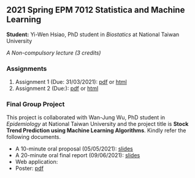 ## 2021 Spring EPM 7012 Statistica and Machine Learning

**Student:** Yi-Wen Hsiao, PhD student in *Biostatics* at National Taiwan University

*A Non-compulsory lecture (3 credits)*

### Assignments

  1. Assignment 1 (Due: 31/03/2021): [pdf](http://www.ywhsiao.com/2021-Spring-EPM-7012-Statistical-and-Machine-Learning/Assignment1.pdf) or [html](http://www.ywhsiao.com/2021-Spring-EPM-7012-Statistical-and-Machine-Learning/Assignment1.html)
  2. Assignment 2 (Due:): [pdf](http://www.ywhsiao.com/2021-Spring-EPM-7012-Statistical-and-Machine-Learning/Assignment2.pdf) or [html](http://www.ywhsiao.com/2021-Spring-EPM-7012-Statistical-and-Machine-Learning/Assignment2.html)

### Final Group Project 

This project is collaborated with Wan-Jung Wu, PhD student in *Epidemiology* at National Taiwan University and the project title is **Stock Trend Prediction using Machine Learning Algorithms**. Kindly refer the following documents.

  - A 10-minute oral proposal (05/05/2021): [slides](https://docs.google.com/presentation/d/e/2PACX-1vRzCLltggyf-pWbobL2xwdjdbHNHbnC_2KlrDsNT5TRd09qABCO1-L6LO2_pWBoJsCjQ7tFjvJZfi8L/pub?start=false&loop=false&delayms=3000)
  - A 20-minute oral final report (09/06/2021): [slides](https://docs.google.com/presentation/d/e/2PACX-1vQ2XrPIX7NazXaKf1MG6gi0oL48MJ-Dfh70dIB5sNznB-Q5TT4JIQ5zX8fWnWASuBtFc5V10hTC7d_t/pub?start=true&loop=false&delayms=3000)
  - Web application:
  - Poster: [pdf](https://drive.google.com/file/d/1XhpWfMjweGqaL1Eo27jkLHvndzwfDCRS/view?usp=sharing)

